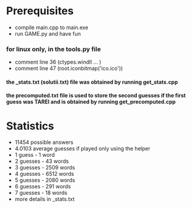 # Prerequisites
* compile main.cpp to main.exe
* run GAME.py and have fun

### for linux only, in the tools.py file 
*    comment line 36 (ctypes.windll ... )
*    comment line 47 (root.iconbitmap('ico.ico'))

#### the _stats.txt (solutii.txt) file was obtained by running get_stats.cpp
#### the precomputed.txt file is used to store the second guesses if the first guess was TAREI and is obtained by running get_precomputed.cpp
# Statistics
* 11454 possible answers
* 4.0103 average guesses if played only using the helper
* 1 guess - 1 word
* 2 guesses - 43 words
* 3 guesses - 2509 words
* 4 guesses - 6512 words
* 5 guesses - 2080 words
* 6 guesses - 291 words
* 7 guesses - 18 words
* more details in _stats.txt